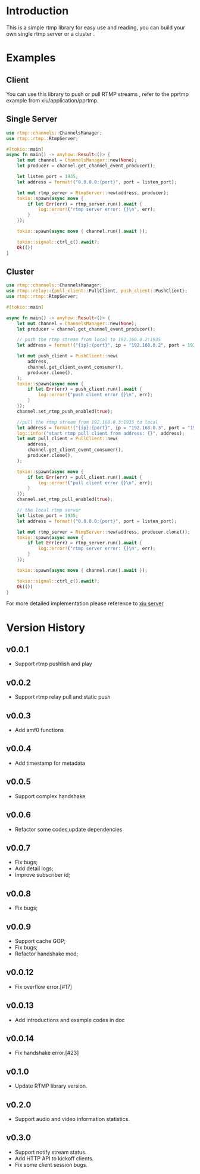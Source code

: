 # Introduction

This is a simple rtmp library for easy use and reading, you can build your own single rtmp server or a cluster .

# Examples

## Client

   You can use this library to push or pull RTMP streams , refer to the pprtmp example from xiu/application/pprtmp.

## Single Server

```rust
use rtmp::channels::ChannelsManager;
use rtmp::rtmp::RtmpServer;

#[tokio::main]
async fn main() -> anyhow::Result<()> {
    let mut channel = ChannelsManager::new(None);
    let producer = channel.get_channel_event_producer();

    let listen_port = 1935;
    let address = format!("0.0.0.0:{port}", port = listen_port);

    let mut rtmp_server = RtmpServer::new(address, producer);
    tokio::spawn(async move {
        if let Err(err) = rtmp_server.run().await {
            log::error!("rtmp server error: {}\n", err);
        }
    });

    tokio::spawn(async move { channel.run().await });

    tokio::signal::ctrl_c().await?;
    Ok(())
}
```

## Cluster

```rust
use rtmp::channels::ChannelsManager;
use rtmp::relay::{pull_client::PullClient, push_client::PushClient};
use rtmp::rtmp::RtmpServer;

#[tokio::main]

async fn main() -> anyhow::Result<()> {
    let mut channel = ChannelsManager::new(None);
    let producer = channel.get_channel_event_producer();

    // push the rtmp stream from local to 192.168.0.2:1935
    let address = format!("{ip}:{port}", ip = "192.168.0.2", port = 1935);

    let mut push_client = PushClient::new(
        address,
        channel.get_client_event_consumer(),
        producer.clone(),
    );
    tokio::spawn(async move {
        if let Err(err) = push_client.run().await {
            log::error!("push client error {}\n", err);
        }
    });
    channel.set_rtmp_push_enabled(true);

    //pull the rtmp stream from 192.168.0.3:1935 to local
    let address = format!("{ip}:{port}", ip = "192.168.0.3", port = "1935");
    log::info!("start rtmp pull client from address: {}", address);
    let mut pull_client = PullClient::new(
        address,
        channel.get_client_event_consumer(),
        producer.clone(),
    );

    tokio::spawn(async move {
        if let Err(err) = pull_client.run().await {
            log::error!("pull client error {}\n", err);
        }
    });
    channel.set_rtmp_pull_enabled(true);

    // the local rtmp server
    let listen_port = 1935;
    let address = format!("0.0.0.0:{port}", port = listen_port);

    let mut rtmp_server = RtmpServer::new(address, producer.clone());
    tokio::spawn(async move {
        if let Err(err) = rtmp_server.run().await {
            log::error!("rtmp server error: {}\n", err);
        }
    });

    tokio::spawn(async move { channel.run().await });

    tokio::signal::ctrl_c().await?;
    Ok(())
}
```

 For more detailed implementation please reference to [xiu server](https://github.com/harlanc/xiu/blob/master/application/xiu/src/main.rs)

     

# Version History
## v0.0.1
- Support rtmp pushlish and play
## v0.0.2
- Support rtmp relay pull and static push
## v0.0.3
- Add amf0 functions 
## v0.0.4
- Add timestamp for metadata 
## v0.0.5
- Support complex handshake
## v0.0.6
- Refactor some codes,update dependencies
## v0.0.7
- Fix bugs;
- Add detail logs;
- Improve subscriber id;
## v0.0.8
- Fix bugs;
## v0.0.9
- Support cache GOP;
- Fix bugs;
- Refactor handshake mod;
## v0.0.12
- Fix overflow error.[#17]
## v0.0.13
- Add introductions and example codes in doc
## v0.0.14
- Fix handshake error.[#23]
## v0.1.0
- Update RTMP library version.
## v0.2.0
- Support audio and video information statistics.
## v0.3.0
- Support notify stream status.
- Add HTTP API to kickoff clients.
- Fix some client session bugs.






